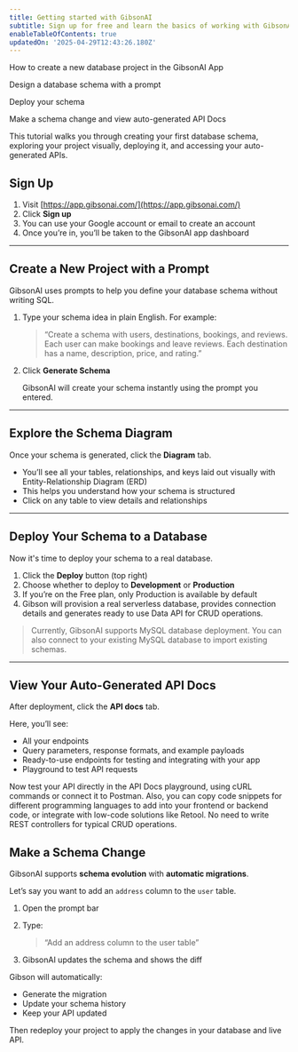 ```yaml
---
title: Getting started with GibsonAI
subtitle: Sign up for free and learn the basics of working with GibsonAI
enableTableOfContents: true
updatedOn: '2025-04-29T12:43:26.180Z'
---
```


<InfoBlock>
<DocsList title="What you will learn:">
<p>How to create a new database project in the GibsonAI App</p>
<p>Design a database schema with a prompt</p>
<p>Deploy your schema</p>
<p>Make a schema change and view auto-generated API Docs</p>
</DocsList>
</InfoBlock>

This tutorial walks you through creating your first database schema, exploring your project visually, deploying it, and accessing your auto-generated APIs.

<Steps>

## Sign Up

1. Visit [https://app.gibsonai.com/](https://app.gibsonai.com/)
2. Click **Sign up**
3. You can use your Google account or email to create an account
4. Once you’re in, you’ll be taken to the GibsonAI app dashboard

---

## Create a New Project with a Prompt

GibsonAI uses prompts to help you define your database schema without writing SQL.

1. Type your schema idea in plain English. For example:

    > “Create a schema with users, destinations, bookings, and reviews. Each user can make bookings and leave reviews. Each destination has a name, description, price, and rating.”
    >
2. Click **Generate Schema**

    GibsonAI will create your schema instantly using the prompt you entered.

---

## Explore the Schema Diagram

Once your schema is generated, click the **Diagram** tab.

- You’ll see all your tables, relationships, and keys laid out visually with Entity-Relationship Diagram (ERD)
- This helps you understand how your schema is structured
- Click on any table to view details and relationships

---

## Deploy Your Schema to a Database

Now it's time to deploy your schema to a real database.

1. Click the **Deploy** button (top right)
2. Choose whether to deploy to **Development** or **Production**
3. If you’re on the Free plan, only Production is available by default
4. Gibson will provision a real serverless database, provides connection details and generates ready to use Data API for CRUD operations.

> Currently, GibsonAI supports MySQL database deployment. You can also connect to your existing MySQL database to import existing schemas.
>

---

## View Your Auto-Generated API Docs

After deployment, click the **API docs** tab.

Here, you’ll see:

- All your endpoints
- Query parameters, response formats, and example payloads
- Ready-to-use endpoints for testing and integrating with your app
- Playground to test API requests

Now test your API directly in the API Docs playground, using cURL commands or connect it to Postman. Also, you can copy code snippets for different programming languages to add into your frontend or backend code, or integrate with low-code solutions like Retool. No need to write REST controllers for typical CRUD operations.

## Make a Schema Change

GibsonAI supports **schema evolution** with **automatic migrations**.

Let’s say you want to add an `address` column to the `user` table.

1. Open the prompt bar
2. Type:

    > “Add an address column to the user table”
    >
3. GibsonAI updates the schema and shows the diff

Gibson will automatically:

- Generate the migration
- Update your schema history
- Keep your API updated

Then redeploy your project to apply the changes in your database and live API.

</Steps>

<NeedHelp/>

